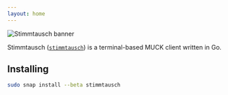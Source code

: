 ```yaml
---
layout: home
---
```


![Stimmtausch banner](/assets/logo.png)

Stimmtausch ([`stimmtausch`](/cmd)) is a terminal-based MUCK client written in Go.

## Installing

```bash
sudo snap install --beta stimmtausch
```
